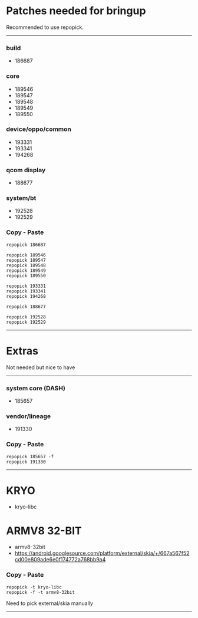 # Patches needed for bringup

Recommended to use repopick.

-----

### build

- 186687

### core

- 189546
- 189547
- 189548
- 189549
- 189550

### device/oppo/common

- 193331
- 193341
- 194268

### qcom display

- 188677

### system/bt

- 192528
- 192529

### Copy - Paste
    repopick 186687

    repopick 189546
    repopick 189547
    repopick 189548
    repopick 189549
    repopick 189550

    repopick 193331
    repopick 193341
    repopick 194268

    repopick 188677

    repopick 192528
    repopick 192529

-----

# Extras

Not needed but nice to have

-----

### system core (DASH)

- 185657

### vendor/lineage

- 191330

### Copy - Paste
    repopick 185657 -f
    repopick 191330

-----

# KRYO

- kryo-libc

# ARMV8 32-BIT

- armv8-32bit
- https://android.googlesource.com/platform/external/skia/+/667a567f52cd00e809ade6e0f174772a768bb9a4

### Copy - Paste
    repopick -t kryo-libc
    repopick -f -t armv8-32bit

Need to pick external/skia manually

-----
